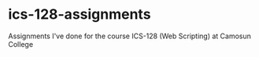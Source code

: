 # ics-128-assignments
Assignments I've done for the course ICS-128 (Web Scripting) at Camosun College
